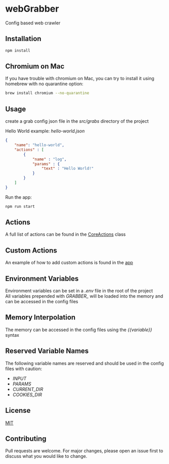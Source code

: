 # webGrabber
Config based web crawler

## Installation

```bash
npm install
```

## Chromium on Mac

If you have trouble with chromium on Mac, you can try to install it using homebrew with no quarantine option:

```bash
brew install chromium --no-quarantine
```

## Usage
create a grab config json file in the *src/grabs* directory of the project

Hello World example: *hello-world.json*

```json
{
	"name": "hello-world",
	"actions" : [
		{
			"name" : "log",
			"params" : {
				"text" : "Hello World!"
			}
		}
	]
}
```

Run the app: 
```bash
npm run start
```

## Actions
A full list of actions can be found in the [CoreActions](src/classes/CoreActions.js) class

## Custom Actions
An example of how to add custom actions is found in the [app](app.js)

## Environment Variables
Environment variables can be set in a *.env* file in the root of the project<br>
All variables prepended with *GRABBER_* will be loaded into the memory and can be accessed in the config files

## Memory Interpolation
The memory can be accessed in the config files using the *{{variable}}* syntax

## Reserved Variable Names
The following variable names are reserved and should be used in the config files with caution:
- *INPUT*
- *PARAMS*
- *CURRENT_DIR*
- *COOKIES_DIR*

## License
[MIT](https://choosealicense.com/licenses/mit/)

## Contributing
Pull requests are welcome. For major changes, please open an issue first to discuss what you would like to change.
